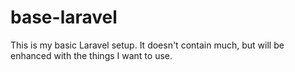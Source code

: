 base-laravel
============

This is my basic Laravel setup. It doesn't contain much, but will be enhanced with the things I want to use.

